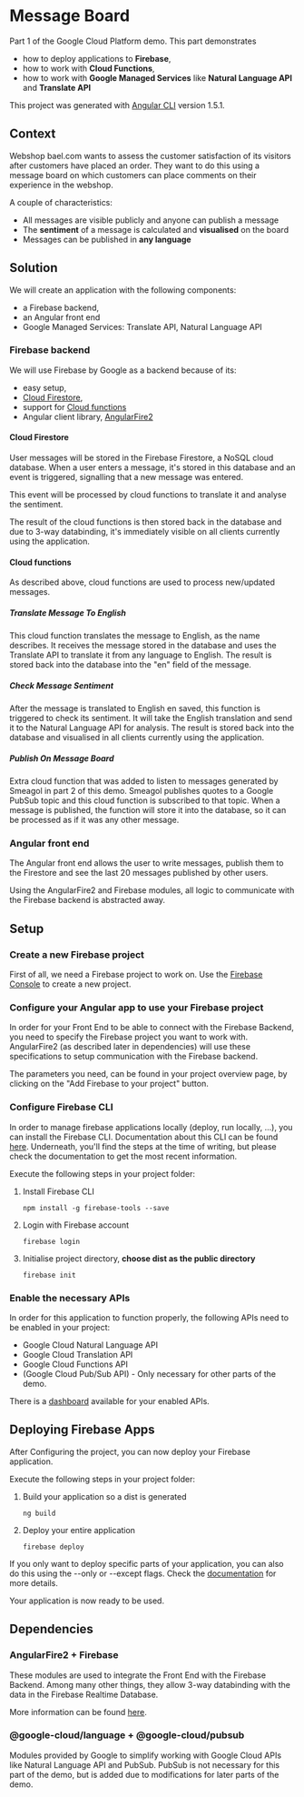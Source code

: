 # Message Board

Part 1 of the Google Cloud Platform demo.
This part demonstrates 
- how to deploy applications to **Firebase**, 
- how to work with **Cloud Functions**,
- how to work with **Google Managed Services** like **Natural Language API** and **Translate API**

This project was generated with [Angular CLI](https://github.com/angular/angular-cli) version 1.5.1.

## Context
Webshop bael.com wants to assess the customer satisfaction of its visitors after customers have placed an order.
They want to do this using a message board on which customers can place comments on their experience in the webshop.

A couple of characteristics:
- All messages are visible publicly and anyone can publish a message
- The **sentiment** of a message is calculated and **visualised** on the board
- Messages can be published in **any language**

## Solution
We will create an application with the following components:
- a Firebase backend,
- an Angular front end
- Google Managed Services: Translate API, Natural Language API

### Firebase backend
We will use Firebase by Google as a backend because of its:
- easy setup, 
- [Cloud Firestore](https://firebase.google.com/docs/firestore/),
- support for [Cloud functions](https://firebase.google.com/docs/functions/)
- Angular client library, [AngularFire2](https://github.com/angular/angularfire2)

#### Cloud Firestore
User messages will be stored in the Firebase Firestore, a NoSQL cloud database. When a user enters
a message, it's stored in this database and an event is triggered, signalling that a new message was entered.

This event will be processed by cloud functions to translate it and analyse the sentiment.

The result of the cloud functions is then stored back in the database and due to 3-way databinding, it's
immediately visible on all clients currently using the application.

#### Cloud functions
As described above, cloud functions are used to process new/updated messages.

##### Translate Message To English
This cloud function translates the message to English, as the name describes. 
It receives the message stored in the database and uses the Translate API to translate it from any language to English.
The result is stored back into the database into the "en" field of the message.

##### Check Message Sentiment
After the message is translated to English en saved, this function is triggered to check its sentiment.
It will take the English translation and send it to the Natural Language API for analysis.
The result is stored back into the database and visualised in all clients currently using the application.

##### Publish On Message Board
Extra cloud function that was added to listen to messages generated by Smeagol in part 2 of this demo.
Smeagol publishes quotes to a Google PubSub topic and this cloud function is subscribed to that topic.
When a message is published, the function will store it into the database, so it can be processed as if it was
any other message.

### Angular front end
The Angular front end allows the user to write messages, publish them to
the Firestore and see the last 20 messages published by other users.

Using the AngularFire2 and Firebase modules, all logic to communicate with the
Firebase backend is abstracted away.

## Setup
### Create a new Firebase project
First of all, we need a Firebase project to work on. Use the [Firebase Console](https://console.firebase.google.com)
to create a new project.
### Configure your Angular app to use your Firebase project
In order for your Front End to be able to connect with the Firebase Backend, you need to specify the Firebase project you want to work with.
AngularFire2 (as described later in dependencies) will use these specifications to setup communication with the Firebase backend.

The parameters you need, can be found in your project overview page, by clicking on the "Add Firebase to your project"
button.
### Configure Firebase CLI
In order to manage firebase applications locally (deploy, run locally, ...), you can install the Firebase CLI.
Documentation about this CLI can be found [here](https://firebase.google.com/docs/cli/). Underneath, you'll find the 
steps at the time of writing, but please check the documentation to get the most recent information.

Execute the following steps in your project folder:
1. Install Firebase CLI
   ``` 
   npm install -g firebase-tools --save
   ```
2. Login with Firebase account
   ``` 
   firebase login
   ```
3. Initialise project directory, **choose dist as the public directory**
   ``` 
   firebase init
   ```
### Enable the necessary APIs
In order for this application to function properly, the following APIs need to be enabled in your project:
- Google Cloud Natural Language API
- Google Cloud Translation API
- Google Cloud Functions API
- (Google Cloud Pub/Sub API) - Only necessary for other parts of the demo.

There is a [dashboard](https://console.cloud.google.com/apis/dashboard) available for your enabled APIs.

## Deploying Firebase Apps
After Configuring the project, you can now deploy your Firebase application.

Execute the following steps in your project folder:
1. Build your application so a dist is generated
    ```
    ng build
    ```
2. Deploy your entire application
    ```
    firebase deploy
    ```
    
If you only want to deploy specific parts of your application, you can also
do this using the --only or --except flags. Check the [documentation](https://firebase.google.com/docs/cli/) for
more details.

Your application is now ready to be used.

## Dependencies
### AngularFire2 + Firebase
These modules are used to integrate the Front End with the Firebase Backend. Among many other things,
they allow 3-way databinding with the data in the Firebase Realtime Database.

More information can be found [here](https://github.com/angular/angularfire2). 

### @google-cloud/language + @google-cloud/pubsub
Modules provided by Google to simplify working with Google Cloud APIs like Natural Language API and PubSub.
PubSub is not necessary for this part of the demo, but is added due to modifications for later parts of the demo.
